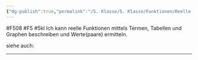```yaml
---
{"dg-publish":true,"permalink":"/5. Klasse/5. Klasse/Funktionen/Reelle Funktionen mittels Termen, Tabellen und Graphen/"}
---
```


#F508 #F5 #5kl
Ich kann reelle Funktionen mittels Termen, Tabellen und Graphen beschreiben und Werte(paare) ermitteln.

siehe auch:
___
